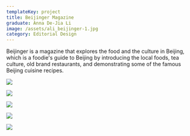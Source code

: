 ```yaml
---
templateKey: project
title: Beijinger Magazine
graduate: Anna De-Jia Li
image: /assets/ali_beijinger-1.jpg
category: Editorial Design
---
```

Beijinger is a magazine that explores the food and the culture in Beijing, which is a foodie's guide to Beijing by introducing the local foods, tea culture, old brand restaurants, and demonstrating some of the famous Beijing cuisine recipes. 

![](/assets/ali_beijinger-2.jpg)

![](/assets/ali_beijinger-3.jpg)

![](/assets/ali_beijinger-3.jpg)

![](/assets/ali_beijinger-6.jpg)

![](/assets/ali_beijinger-9.jpg)
